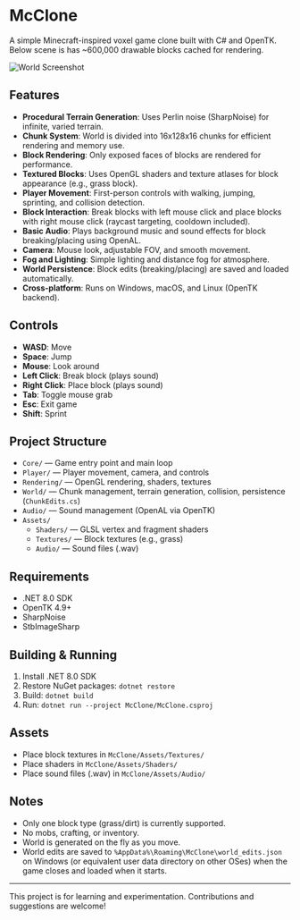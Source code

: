# McClone

A simple Minecraft-inspired voxel game clone built with C# and OpenTK. Below scene is has ~600,000 drawable blocks cached for rendering.

![World Screenshot](https://github.com/user-attachments/assets/aeb1e4f0-6fe7-4e9f-9f6b-7d065e3a8bfb)


## Features

- **Procedural Terrain Generation**: Uses Perlin noise (SharpNoise) for infinite, varied terrain.
- **Chunk System**: World is divided into 16x128x16 chunks for efficient rendering and memory use.
- **Block Rendering**: Only exposed faces of blocks are rendered for performance.
- **Textured Blocks**: Uses OpenGL shaders and texture atlases for block appearance (e.g., grass block).
- **Player Movement**: First-person controls with walking, jumping, sprinting, and collision detection.
- **Block Interaction**: Break blocks with left mouse click and place blocks with right mouse click (raycast targeting, cooldown included).
- **Basic Audio**: Plays background music and sound effects for block breaking/placing using OpenAL.
- **Camera**: Mouse look, adjustable FOV, and smooth movement.
- **Fog and Lighting**: Simple lighting and distance fog for atmosphere.
- **World Persistence**: Block edits (breaking/placing) are saved and loaded automatically.
- **Cross-platform**: Runs on Windows, macOS, and Linux (OpenTK backend).

## Controls

- **WASD**: Move
- **Space**: Jump
- **Mouse**: Look around
- **Left Click**: Break block (plays sound)
- **Right Click**: Place block (plays sound)
- **Tab**: Toggle mouse grab
- **Esc**: Exit game
- **Shift**: Sprint

## Project Structure

- `Core/` — Game entry point and main loop
- `Player/` — Player movement, camera, and controls
- `Rendering/` — OpenGL rendering, shaders, textures
- `World/` — Chunk management, terrain generation, collision, persistence (`ChunkEdits.cs`)
- `Audio/` — Sound management (OpenAL via OpenTK)
- `Assets/`
    - `Shaders/` — GLSL vertex and fragment shaders
    - `Textures/` — Block textures (e.g., grass)
    - `Audio/` — Sound files (.wav)

## Requirements

- .NET 8.0 SDK
- OpenTK 4.9+
- SharpNoise
- StbImageSharp

## Building & Running

1. Install .NET 8.0 SDK
2. Restore NuGet packages: `dotnet restore`
3. Build: `dotnet build`
4. Run: `dotnet run --project McClone/McClone.csproj`

## Assets

- Place block textures in `McClone/Assets/Textures/`
- Place shaders in `McClone/Assets/Shaders/`
- Place sound files (.wav) in `McClone/Assets/Audio/`

## Notes

- Only one block type (grass/dirt) is currently supported.
- No mobs, crafting, or inventory.
- World is generated on the fly as you move.
- World edits are saved to `%AppData%\Roaming\McClone\world_edits.json` on Windows (or equivalent user data directory on other OSes) when the game closes and loaded when it starts.

---

This project is for learning and experimentation. Contributions and suggestions are welcome!
